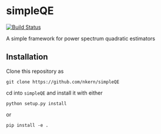# simpleQE
[![Build Status](https://travis-ci.com/nkern/simpleQE.svg?branch=master)](https://travis-ci.org/nkern/simpleQE)

A simple framework for power spectrum quadratic estimators


## Installation

Clone this repository as

`git clone https://github.com/nkern/simpleQE`

cd into `simpleQE` and install it with either

`python setup.py install`

or

`pip install -e .`